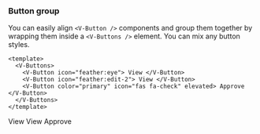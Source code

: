 ### Button group

You can easily align `<V-Button />` components and group them together
by wrapping them inside a `<V-Buttons />` element.
You can mix any button styles.

<!--code-->

```vue
<template>
  <V-Buttons>
    <V-Button icon="feather:eye"> View </V-Button>
    <V-Button icon="feather:edit-2"> View </V-Button>
    <V-Button color="primary" icon="fas fa-check" elevated> Approve </V-Button>
  </V-Buttons>
</template>
```

<!--/code-->

<!--example-->

<V-Buttons>
  <V-Button icon="feather:eye">
    View
  </V-Button>
  <V-Button icon="feather:edit-2">
    View
  </V-Button>
  <V-Button color="primary" icon="fas fa-check" elevated>
    Approve
  </V-Button>
</V-Buttons>

<!--/example-->
